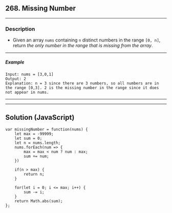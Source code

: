 ## 268. Missing Number
****
### Description
- Given an array `nums` containing `n` distinct numbers in the range `[0, n]`, return _the only number in the range that is missing from the array_.
****
##### Example
```
Input: nums = [3,0,1]
Output: 2
Explanation: n = 3 since there are 3 numbers, so all numbers are in the range [0,3]. 2 is the missing number in the range since it does not appear in nums.
```
****
****
## Solution (JavaScript)
```
var missingNumber = function(nums) {
    let max = -99999;
    let sum = 0;
    let n = nums.length;
    nums.forEach(num => {
        max = max < num ? num : max;
        sum += num;
    })
    
    if(n > max) {
        return n;
    }
    
    for(let i = 0; i <= max; i++) {
        sum -= i;
    }
    return Math.abs(sum);
};
```